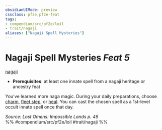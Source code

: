 ```yaml
---
obsidianUIMode: preview
cssclass: pf2e,pf2e-feat
tags:
- compendium/src/pf2e/loil
- trait/nagaji
aliases: ["Nagaji Spell Mysteries"]
---
```

# Nagaji Spell Mysteries  *Feat 5*  
[nagaji](rules/traits/nagaji-loil.md "Nagaji Ancestry & Heritage Trait")  

- **Prerequisites**: at least one innate spell from a nagaji heritage or ancestry feat

You've learned more naga magic. During your daily preparations, choose [charm](compendium/spells/charm.md), [fleet step](compendium/spells/fleet-step.md), or [heal](compendium/spells/heal.md). You can cast the chosen spell as a 1st-level occult innate spell once that day.

*Source: Lost Omens: Impossible Lands p. 49*  
%% #compendium/src/pf2e/loil #trait/nagaji %%